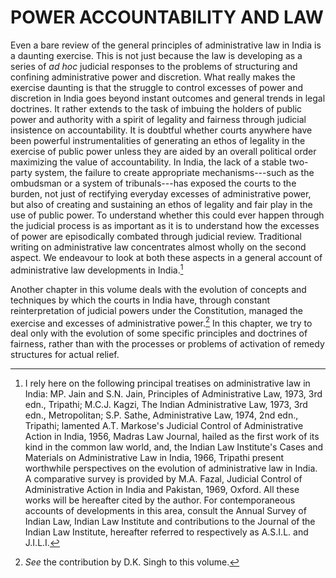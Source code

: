 # POWER ACCOUNTABILITY AND LAW

Even a bare review of the general principles of administrative law in India is a daunting exercise. This is not just because the law is developing as a series of _ad hoc_ judicial responses to the problems of structuring and confining administrative power and discretion. What really makes the exercise daunting is that the struggle to control excesses of power and discretion in India goes beyond instant outcomes and general trends in legal doctrines. It rather extends to the task of imbuing the holders of public power and authority with a spirit of legality and fairness through judicial insistence on accountability. It is doubtful whether courts anywhere have been powerful instrumentalities of generating an ethos of legality in the exercise of public power unless they are aided by an overall political order maximizing the value of accountability. In India, the lack of a stable two-party system, the failure to create appropriate mechanisms---such as the ombudsman or a system of tribunals---has exposed the courts to the burden, not just of rectifying everyday excesses of administrative power, but also of creating and sustaining an ethos of legality and fair play in the use of public power. To understand whether this could ever happen through the judicial process is as important as it is to understand how the excesses of power are episodically combated through judicial review. Traditional writing on administrative law concentrates almost wholly on the second aspect. We endeavour to look at both these aspects in a general account of administrative law developments in India.[^1]

Another chapter in this volume deals with the evolution of concepts and techniques by which the courts in India have, through constant reinterpretation of judicial powers under the Constitution, managed the exercise and excesses of administrative power.[^2] In this chapter, we try to deal only with the evolution of some specific principles and doctrines of fairness, rather than with the processes or problems of activation of remedy structures for actual relief.

[^1]: I rely here on the following principal treatises on administrative law in India: MP. Jain and S.N. Jain, Principles of Administrative Law, 1973, 3rd edn., Tripathi; M.C.J. Kagzi, The Indian Administrative Law, 1973, 3rd edn., Metropolitan; S.P. Sathe, Administrative Law, 1974, 2nd edn., Tripathi; lamented A.T. Markose's Judicial Control of Administrative Action in India, 1956, Madras Law Journal, hailed as the first work of its kind in the common law world, and, the Indian Law Institute's Cases and Materials on Administrative Law in India, 1966, Tripathi present worthwhile perspectives on the evolution of administrative law in India. A comparative survey is provided by M.A. Fazal, Judicial Control of Administrative Action in India and Pakistan, 1969, Oxford. All these works will be hereafter cited by the author. For contemporaneous accounts of developments in this area, consult the Annual Survey of Indian Law, Indian Law Institute and contributions to the Journal of the Indian Law Institute, hereafter referred to respectively as A.S.I.L. and J.I.L.I.

[^2]: _See_ the contribution by D.K. Singh to this volume.
